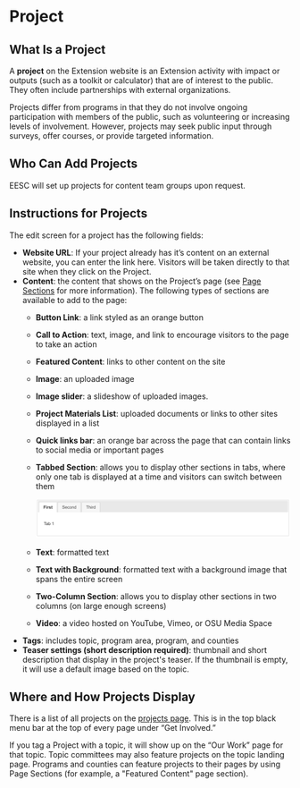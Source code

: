 # Project

## What Is a Project

A **project** on the Extension website is an Extension activity with impact or outputs (such as a toolkit or calculator) that are of interest to the public. They often include partnerships with external organizations.

Projects differ from programs in that they do not involve ongoing participation with members of the public, such as volunteering or increasing levels of involvement. However, projects may seek public input through surveys, offer courses, or provide targeted information.

## Who Can Add Projects

EESC will set up projects for content team groups upon request.

## Instructions for Projects

The edit screen for a project has the following fields:

  - **Website URL**: If your project already has it’s content on an external website, you can enter the link here. Visitors will be taken directly to that site when they click on the Project.
  - **Content**: the content that shows on the Project’s page (see [Page Sections](../using-site.md#page-sections) for more information). The following types of sections are available to add to the page:
    - **Button Link**: a link styled as an orange button
    - **Call to Action**: text, image, and link to encourage visitors to the page to take an action
    - **Featured Content**: links to other content on the site
    - **Image**: an uploaded image
    - **Image slider**: a slideshow of uploaded images.
    - **Project Materials List**: uploaded documents or links to other sites displayed in a list
    - **Quick links bar**: an orange bar across the page that can contain links to social media or important pages
    - **Tabbed Section**: allows you to display other sections in tabs, where only one tab is displayed at a time and visitors can switch between them

      ![Tabbed Section Screenshot](../images/tabbed-section.png)

    - **Text**: formatted text
    - **Text with Background**: formatted text with a background image that spans the entire screen
    - **Two-Column Section**: allows you to display other sections in two columns (on large enough screens)
    - **Video**: a video hosted on YouTube, Vimeo, or OSU Media Space
  - **Tags**: includes topic, program area, program, and counties
  - **Teaser settings (short description required)**: thumbnail and short description that display in the project's teaser. If the thumbnail is empty, it will use a default image based on the topic.

## Where and How Projects Display

There is a list of all projects on the [projects page](https://extension.oregonstate.edu/projects). This is in the top black menu bar at the top of every page under “Get Involved.”

If you tag a Project with a topic, it will show up on the “Our Work” page for that topic. Topic committees may also feature projects on the topic landing page. Programs and counties can feature projects to their pages by using Page Sections (for example, a "Featured Content" page section).
